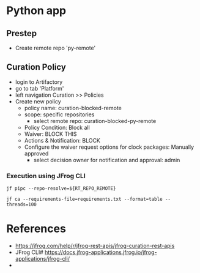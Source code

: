 # Python app

## Prestep
- Create remote repo 'py-remote'


## Curation Policy
- login to Artifactory
- go to tab 'Platform'
- left navigation Curation >> Policies 
- Create new policy 
    - policy name: curation-blocked-remote
    - scope: specific repositories
        - select remote repo: curation-blocked-py-remote
    - Policy Condition: Block all
    - Waiver: BLOCK THIS
    - Actions & Notification: BLOCK
    - Configure the waiver request options for clock packages: Manually approved
        - select decision owner for notification and approval: admin

### Execution using JFrog CLI
```
jf pipc --repo-resolve=${RT_REPO_REMOTE} 

jf ca --requirements-file=requirements.txt --format=table --threads=100
```


# References
- https://jfrog.com/help/r/jfrog-rest-apis/jfrog-curation-rest-apis
- JFrog CLI# https://docs.jfrog-applications.jfrog.io/jfrog-applications/jfrog-cli/
- 